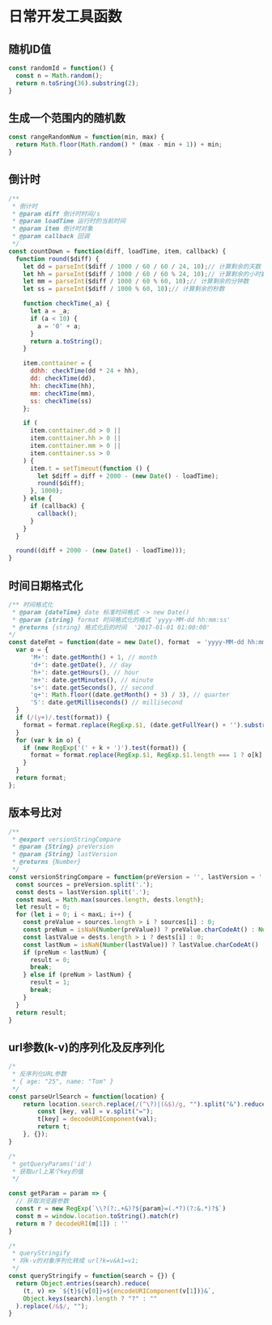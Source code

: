 # 日常开发工具函数

## 随机ID值
```javascript
const randomId = function() {
  const n = Math.random();
  return n.toSring(36).substring(2);
}
```

## 生成一个范围内的随机数
```javascript
const rangeRandomNum = function(min, max) {
  return Math.floor(Math.random() * (max - min + 1)) + min;
}
```

## 倒计时
```javascript
/**
 * 倒计时
 * @param diff 倒计时时间/s
 * @param loadTime 运行时的当前时间
 * @param item 倒计时对象
 * @param callback 回调
 */
const countDown = function(diff, loadTime, item, callback) {
  function round($diff) {
    let dd = parseInt($diff / 1000 / 60 / 60 / 24, 10);// 计算剩余的天数
    let hh = parseInt($diff / 1000 / 60 / 60 % 24, 10);// 计算剩余的小时数
    let mm = parseInt($diff / 1000 / 60 % 60, 10);// 计算剩余的分钟数
    let ss = parseInt($diff / 1000 % 60, 10);// 计算剩余的秒数

    function checkTime(_a) {
      let a = _a;
      if (a < 10) {
        a = '0' + a;
      }
      return a.toString();
    }

    item.conttainer = {
      ddhh: checkTime(dd * 24 + hh),
      dd: checkTime(dd),
      hh: checkTime(hh),
      mm: checkTime(mm),
      ss: checkTime(ss)
    };

    if (
      item.conttainer.dd > 0 ||
      item.conttainer.hh > 0 ||
      item.conttainer.mm > 0 ||
      item.conttainer.ss > 0
    ) {
      item.t = setTimeout(function () {
        let $diff = diff + 2000 - (new Date() - loadTime);
        round($diff);
      }, 1000);
    } else {
      if (callback) {
        callback();
      }
    }
  }

  round((diff + 2000 - (new Date() - loadTime)));
}
```

## 时间日期格式化
```javascript
/** 时间格式化
 * @param {dateTime} date 标准时间格式 -> new Date()
 * @param {string} format 时间格式化的格式 'yyyy-MM-dd hh:mm:ss'
 * @returns {string} 格式化后的时间  '2017-01-01 01:00:00'
*/
const dateFmt = function(date = new Date(), format  = 'yyyy-MM-dd hh:mm:ss') {
  var o = {
      'M+': date.getMonth() + 1, // month
      'd+': date.getDate(), // day
      'h+': date.getHours(), // hour
      'm+': date.getMinutes(), // minute
      's+': date.getSeconds(), // second
      'q+': Math.floor((date.getMonth() + 3) / 3), // quarter
      'S': date.getMilliseconds() // millisecond
  }
  if (/(y+)/.test(format)) {
    format = format.replace(RegExp.$1, (date.getFullYear() + '').substr(4 - RegExp.$1.length));
  }
  for (var k in o) {
    if (new RegExp('(' + k + ')').test(format)) {
      format = format.replace(RegExp.$1, RegExp.$1.length === 1 ? o[k] : ('00' + o[k]).substr(('' + o[k]).length));
    }
  }
  return format;
};
```

## 版本号比对
```javascript
/**
 * @export versionStringCompare
 * @param {String} preVersion
 * @param {String} lastVersion
 * @returns {Number}
 */
const versionStringCompare = function(preVersion = '', lastVersion = '') {
  const sources = preVersion.split('.');
  const dests = lastVersion.split('.');
  const maxL = Math.max(sources.length, dests.length);
  let result = 0;
  for (let i = 0; i < maxL; i++) {
    const preValue = sources.length > i ? sources[i] : 0;
    const preNum = isNaN(Number(preValue)) ? preValue.charCodeAt() : Number(preValue);
    const lastValue = dests.length > i ? dests[i] : 0;
    const lastNum = isNaN(Number(lastValue)) ? lastValue.charCodeAt() : Number(lastValue);
    if (preNum < lastNum) {
      result = 0;
      break;
    } else if (preNum > lastNum) {
      result = 1;
      break;
    }
  }
  return result;
}
```

## url参数(k-v)的序列化及反序列化
```javascript
/*
 * 反序列化URL参数
 * { age: "25", name: "Tom" }
 */
const parseUrlSearch = function(location) {
    return location.search.replace(/(^\?)|(&$)/g, "").split("&").reduce((t, v) => {
        const [key, val] = v.split("=");
        t[key] = decodeURIComponent(val);
        return t;
    }, {});
}

/*
 * getQueryParams('id')
 * 获取url上某个key的值
 */

const getParam = param => {
  // 获取浏览器参数
  const r = new RegExp(`\\?(?:.+&)?${param}=(.*?)(?:&.*)?$`)
  const m = window.location.toString().match(r)
  return m ? decodeURI(m[1]) : ''
}

/*
 * queryStringify
 * 将k-v的对象序列化转成 url?k=v&k1=v1;
 */
const queryStringify = function(search = {}) {
  return Object.entries(search).reduce(
    (t, v) => `${t}${v[0]}=${encodeURIComponent(v[1])}&`,
    Object.keys(search).length ? "?" : ""
  ).replace(/&$/, "");
}
```

<!-- ```
// const getQueryParams = function(key, location) {
//   const search = location.indexOf('?') > -1 ? location.split('?')[1].split('&') : [];
//   const len = search.length;
//   const params = Object.create(null);
//   let pos;
//   for (let i = 0; i < len; i++) {
//     pos = search[i],indexOf('=')
//     if (pos > 0) {
//       params[search[i].substring(0, pos)] = decodeURIComponent(search[i].substring(pos + 1));
//     }
//   }
//   return params[key] ? params[key] : undefined;
// }
``` -->

